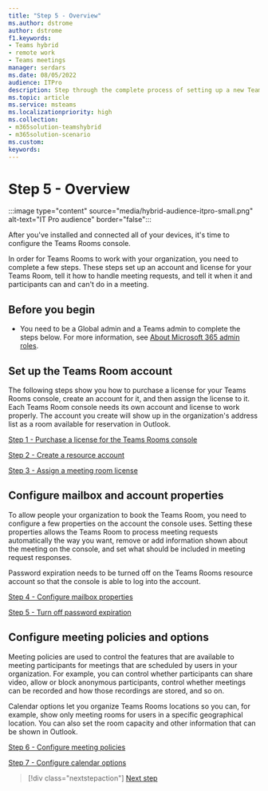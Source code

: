 ```yaml
---
title: "Step 5 - Overview"
ms.author: dstrome
author: dstrome
f1.keywords:
- Teams hybrid
- remote work
- Teams meetings
manager: serdars
ms.date: 08/05/2022
audience: ITPro
description: Step through the complete process of setting up a new Teams Rooms device in your organization.
ms.topic: article
ms.service: msteams
ms.localizationpriority: high
ms.collection:
- m365solution-teamshybrid
- m365solution-scenario
ms.custom: 
keywords: 
---
```


# Step 5 - Overview

:::image type="content" source="media/hybrid-audience-itpro-small.png" alt-text="IT Pro audience" border="false":::

After you've installed and connected all of your devices, it's time to configure the Teams Rooms console.

In order for Teams Rooms to work with your organization, you need to complete a few steps. These steps set up an account and license for your Teams Room, tell it how to handle meeting requests, and tell it when it and participants can and can't do in a meeting.

## Before you begin

- You need to be a Global admin and a Teams admin to complete the steps below. For more information, see [About Microsoft 365 admin roles](/microsoft-365/admin/add-users/about-admin-roles).

## Set up the Teams Room account

The following steps show you how to purchase a license for your Teams Rooms console, create an account for it, and then assign the license to it. Each Teams Room console needs its own account and license to work properly. The account you create will show up in the organization's address list as a room available for reservation in Outlook.

[Step 1 - Purchase a license for the Teams Rooms console](hybrid-meetings-device-config-license.md)

[Step 2 - Create a resource account](hybrid-meetings-device-config-account.md)

[Step 3 - Assign a meeting room license](hybrid-meetings-device-config-assign.md)

## Configure mailbox and account properties

To allow people your organization to book the Teams Room, you need to configure a few properties on the account the console uses. Setting these properties allows the Teams Room to process meeting requests automatically the way you want, remove or add information shown about the meeting on the console, and set what should be included in meeting request responses.

Password expiration needs to be turned off on the Teams Rooms resource account so that the console is able to log into the account.

[Step 4 - Configure mailbox properties](hybrid-meetings-device-config-mailbox.md)

[Step 5 - Turn off password expiration](hybrid-meetings-device-config-password.md)

## Configure meeting policies and options

Meeting policies are used to control the features that are available to meeting participants for meetings that are scheduled by users in your organization. For example, you can control whether participants can share video, allow or block anonymous participants, control whether meetings can be recorded and how those recordings are stored, and so on.

Calendar options let you organize Teams Rooms locations so you can, for example, show only meeting rooms for users in a specific geographical location. You can also set the room capacity and other information that can be shown in Outlook.

[Step 6 - Configure meeting policies](hybrid-meetings-device-config-policies.md)

[Step 7 - Configure calendar options](hybrid-meetings-device-config-calendar.md)

> [!div class="nextstepaction"]
> [Next step](hybrid-meetings-device-config-license.md)
